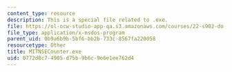 ```yaml
---
content_type: resource
description: This is a special file related to .exe.
file: https://ol-ocw-studio-app-qa.s3.amazonaws.com/courses/22-s902-do-it-yourself-diy-geiger-counters-january-iap-2015/0772d8c74905d75b9b6c9e6e1ee762d4_MITNSECounter.exe
file_type: application/x-msdos-program
parent_uid: 0b9a6b9b-5bf6-bb2b-733c-8567fa220058
resourcetype: Other
title: MITNSECounter.exe
uid: 0772d8c7-4905-d75b-9b6c-9e6e1ee762d4
---
```

